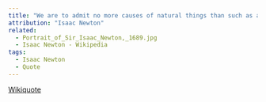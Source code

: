 ```yaml
---
title: "We are to admit no more causes of natural things than such as are both true and sufficient to explain their appearances."
attribution: "Isaac Newton"
related:
  - Portrait_of_Sir_Isaac_Newton,_1689.jpg
  - Isaac Newton - Wikipedia
tags:
  - Isaac Newton
  - Quote
---
```

[Wikiquote](https://en.wikiquote.org/wiki/Isaac_Newton)